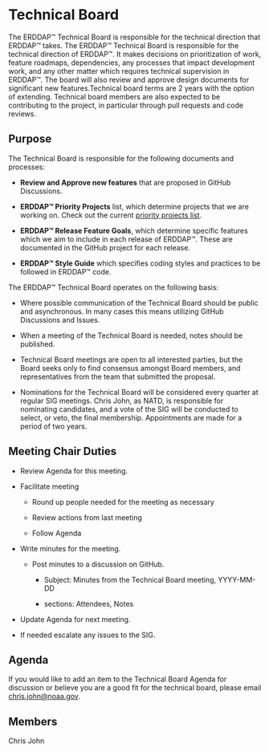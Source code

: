 # **Technical Board**

The ERDDAP™ Technical Board is responsible for the technical direction that ERDDAP™ takes. The ERDDAP™ Technical Board is responsible for the technical direction of ERDDAP™. It makes decisions on prioritization of work, feature roadmaps, dependencies, any processes that impact development work, and any other matter which requires technical supervision in ERDDAP™. The board will also review and approve design documents for significant new features.Technical board terms are 2 years with the option of extending. Technical board members are also expected to be contributing to the project, in particular through pull requests and code reviews.

## **Purpose**

The Technical Board is responsible for the following documents and processes:

* **Review and Approve new features** that are proposed in GitHub Discussions.

* **ERDDAP™ Priority Projects** list, which determine projects that we are working on. Check out the current [priority projects list](https://github.com/ERDDAP/erddap/issues/158).

* **ERDDAP™ Release Feature Goals**, which determine specific features which we aim to include in each release of ERDDAP™. These are documented in the GitHub project for each release.

* **ERDDAP™ Style Guide** which specifies coding styles and practices to be followed in ERDDAP™ code.

The ERDDAP™ Technical Board operates on the following basis:

* Where possible communication of the Technical Board should be public and asynchronous. In many cases this means utilizing GitHub Discussions and Issues.

* When a meeting of the Technical Board is needed, notes should be published.

* Technical Board meetings are open to all interested parties, but the Board seeks only to find consensus amongst Board members, and representatives from the team that submitted the proposal.

* Nominations for the Technical Board will be considered every quarter at regular SIG meetings. Chris John, as NATD, is responsible for nominating candidates, and a vote of the SIG will be conducted to select, or veto, the final membership. Appointments are made for a period of two years.

## **Meeting Chair Duties**

- Review Agenda for this meeting.

- Facilitate meeting

  - Round up people needed for the meeting as necessary

  - Review actions from last meeting

  - Follow Agenda

- Write minutes for the meeting.

  - Post minutes to a discussion on GitHub.

    - Subject: Minutes from the Technical Board meeting, YYYY-MM-DD

    - sections: Attendees, Notes

- Update Agenda for next meeting.

- If needed escalate any issues to the SIG.

## Agenda

If you would like to add an item to the Technical Board Agenda for discussion or believe you are a good fit for the technical board, please email [chris.john@noaa.gov](mailto:chris.john@noaa.gov).

## Members

Chris John
